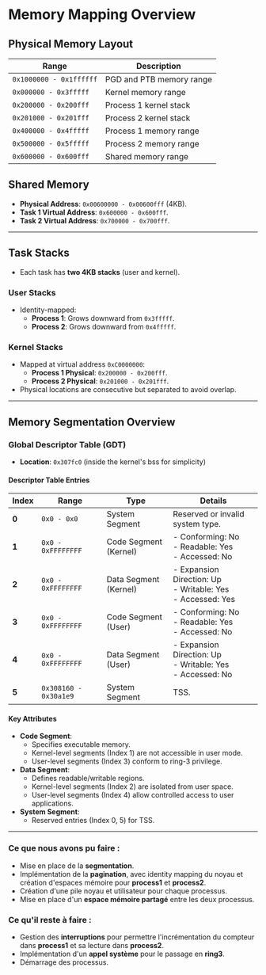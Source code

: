 # Memory Mapping Overview

## **Physical Memory Layout**
| **Range**                | **Description**                |
|--------------------------|---------------------------------|
| `0x1000000 - 0x1ffffff`  | PGD and PTB memory range       |
| `0x000000 - 0x3fffff`    | Kernel memory range            |
| `0x200000 - 0x200fff`    | Process 1 kernel stack         |
| `0x201000 - 0x201fff`    | Process 2 kernel stack         |
| `0x400000 - 0x4fffff`    | Process 1 memory range         |
| `0x500000 - 0x5fffff`    | Process 2 memory range         |
| `0x600000 - 0x600fff`    | Shared memory range            |


## **Shared Memory**
- **Physical Address**: `0x00600000 - 0x00600fff` (4KB).
- **Task 1 Virtual Address**: `0x600000 - 0x600fff`.
- **Task 2 Virtual Address**: `0x700000 - 0x700fff`.

---

## **Task Stacks**
- Each task has **two 4KB stacks** (user and kernel).

### **User Stacks**
- Identity-mapped:
  - **Process 1**: Grows downward from `0x3fffff`.
  - **Process 2**: Grows downward from `0x4fffff`.

### **Kernel Stacks**
- Mapped at virtual address `0xC0000000`:
  - **Process 1 Physical**: `0x200000 - 0x200fff`.
  - **Process 2 Physical**: `0x201000 - 0x201fff`.
- Physical locations are consecutive but separated to avoid overlap.

---

## Memory Segmentation Overview

### **Global Descriptor Table (GDT)**
- **Location**: `0x307fc0` (inside the kernel's bss for simplicity)  

#### **Descriptor Table Entries**
| **Index** | **Range**        | **Type**                              | **Details**                                                                                  |
|-----------|------------------|---------------------------------------|----------------------------------------------------------------------------------------------|
| **0**     | `0x0 - 0x0`      | System Segment                       | Reserved or invalid system type.                                                            |
| **1**     | `0x0 - 0xFFFFFFFF` | Code Segment (Kernel)                | - Conforming: No<br>- Readable: Yes<br>- Accessed: No                                        |
| **2**     | `0x0 - 0xFFFFFFFF` | Data Segment (Kernel)                | - Expansion Direction: Up<br>- Writable: Yes<br>- Accessed: Yes                              |
| **3**     | `0x0 - 0xFFFFFFFF` | Code Segment (User)                  | - Conforming: No<br>- Readable: Yes<br>- Accessed: No                                        |
| **4**     | `0x0 - 0xFFFFFFFF` | Data Segment (User)                  | - Expansion Direction: Up<br>- Writable: Yes<br>- Accessed: No                               |
| **5**     | `0x308160 - 0x30a1e9`      | System Segment                       | TSS.                                                            |

#### **Key Attributes**
- **Code Segment**:
  - Specifies executable memory.
  - Kernel-level segments (Index 1) are not accessible in user mode.
  - User-level segments (Index 3) conform to ring-3 privilege.
- **Data Segment**:
  - Defines readable/writable regions.
  - Kernel-level segments (Index 2) are isolated from user space.
  - User-level segments (Index 4) allow controlled access to user applications.
- **System Segment**:
  - Reserved entries (Index 0, 5) for TSS.


---

### Ce que nous avons pu faire :
- Mise en place de la **segmentation**.  
- Implémentation de la **pagination**, avec identity mapping du noyau et création d'espaces mémoire pour **process1** et **process2**.  
- Création d'une pile noyau et utilisateur pour chaque processus.  
- Mise en place d'un **espace mémoire partagé** entre les deux processus.  

### Ce qu'il reste à faire :
- Gestion des **interruptions** pour permettre l'incrémentation du compteur dans **process1** et sa lecture dans **process2**.  
- Implémentation d'un **appel système** pour le passage en **ring3**.  
- Démarrage des processus.  
